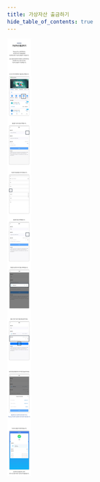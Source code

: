 ```yaml
---
title: 가상자산 출금하기
hide_table_of_contents: true
---
```


[//]: # (提币)


![alt 属性文本](../../../static/img/beginner/filling/withdraw.jpg)